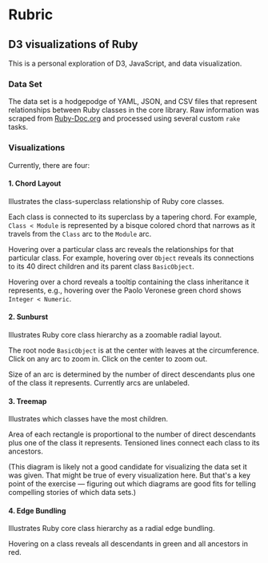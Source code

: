 # Rubric

## D3 visualizations of Ruby

This is a personal exploration of D3, JavaScript, and data visualization.

### Data Set

The data set is a hodgepodge of YAML, JSON, and CSV files that represent relationships between Ruby classes in the core library. Raw information was scraped from [Ruby-Doc.org](http://ruby-doc.org) and processed using several custom `rake` tasks.

### Visualizations

Currently, there are four:

#### 1. Chord Layout

Illustrates the class-superclass relationship of Ruby core classes.

Each class is connected to its superclass by a tapering chord. For example, `Class < Module` is represented by a bisque colored chord that narrows as it travels from the `Class` arc to the `Module` arc.

Hovering over a particular class arc reveals the relationships for that particular class. For example, hovering over `Object` reveals its connections to its 40 direct children and its parent class `BasicObject`.

Hovering over a chord reveals a tooltip containing the class inheritance it represents, e.g., hovering over the Paolo Veronese green chord shows `Integer < Numeric`.

#### 2. Sunburst

Illustrates Ruby core class hierarchy as a zoomable radial layout.

The root node `BasicObject` is at the center with leaves at the circumference. Click on any arc to zoom in. Click on the center to zoom out.

Size of an arc is determined by the number of direct descendants plus one of the class it represents. Currently arcs are unlabeled.

#### 3. Treemap

Illustrates which classes have the most children.

Area of each rectangle is proportional to the number of direct descendants plus one of the class it represents. Tensioned lines connect each class to its ancestors.

(This diagram is likely not a good candidate for visualizing the data set it was given. That might be true of every visualization here. But that's a key point of the exercise — figuring out which diagrams are good fits for telling compelling stories of which data sets.)

#### 4. Edge Bundling

Illustrates Ruby core class hierarchy as a radial edge bundling.

Hovering on a class reveals all descendants in green and all ancestors in red.
